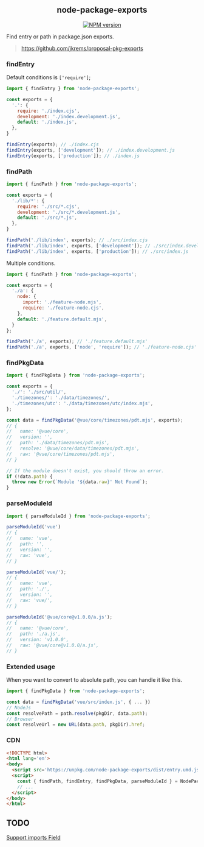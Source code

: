 <div align='center'>
<h2>node-package-exports</h2>

[![NPM version](https://img.shields.io/npm/v/node-package-exports.svg?style=flat-square)](https://www.npmjs.com/package/node-package-exports)

</div>

Find entry or path in package.json exports.
> https://github.com/jkrems/proposal-pkg-exports


### findEntry

Default conditions is `['require']`;

```js
import { findEntry } from 'node-package-exports';

const exports = {
  '.': {
    require: './index.cjs',
    development: './index.development.js',
    default: './index.js',
  },
}

findEntry(exports); // ./index.cjs
findEntry(exports, ['development']); // ./index.development.js
findEntry(exports, ['production']); // ./index.js
```


### findPath

```js
import { findPath } from 'node-package-exports';

const exports = {
  './lib/*': {
    require: './src/*.cjs',
    development: './src/*.development.js',
    default: './src/*.js',
  },
}

findPath('./lib/index', exports); // ./src/index.cjs
findPath('./lib/index', exports, ['development']); // ./src/index.development.js
findPath('./lib/index', exports, ['production']); // ./src/index.js
```

Multiple conditions.

```js
import { findPath } from 'node-package-exports';

const exports = {
  './a': {
    node: {
      import: './feature-node.mjs',
      require: './feature-node.cjs',
    },
    default: './feature.default.mjs',
  }
};

findPath('./a', exports); // './feature.default.mjs'
findPath('./a', exports, ['node', 'require']); // './feature-node.cjs'
```


### findPkgData

```js
import { findPkgData } from 'node-package-exports';

const exports = {
  './': './src/util/',
  './timezones/': './data/timezones/',
  './timezones/utc': './data/timezones/utc/index.mjs',
};

const data = findPkgData('@vue/core/timezones/pdt.mjs', exports);
// {
//   name: '@vue/core',
//   version: '',
//   path: './data/timezones/pdt.mjs',
//   resolve: '@vue/core/data/timezones/pdt.mjs',
//   raw: '@vue/core/timezones/pdt.mjs',
// }

// If the module doesn't exist, you should throw an error.
if (!data.path) {
  throw new Error(`Module '${data.raw}' Not Found`);
}
```


### parseModuleId

```js
import { parseModuleId } from 'node-package-exports';

parseModuleId('vue')
// {
//   name: 'vue',
//   path: '',
//   version: '',
//   raw: 'vue',
// }

parseModuleId('vue/');
// {
//   name: 'vue',
//   path: './',
//   version: '',
//   raw: 'vue/',
// }

parseModuleId('@vue/core@v1.0.0/a.js');
// {
//   name: '@vue/core',
//   path: './a.js',
//   version: 'v1.0.0',
//   raw: '@vue/core@v1.0.0/a.js',
// }
```


### Extended usage

When you want to convert to absolute path, you can handle it like this.

```js
import { findPkgData } from 'node-package-exports';

const data = findPkgData('vue/src/index.js', { ... })
// NodeJs
const resolvePath = path.resolve(pkgDir, data.path);
// Browser
const resolveUrl = new URL(data.path, pkgDir).href;
```


### CDN

```html
<!DOCTYPE html>
<html lang='en'>
<body>
  <script src='https://unpkg.com/node-package-exports/dist/entry.umd.js'></script>
  <script>
    const { findPath, findEntry, findPkgData, parseModuleId } = NodePackageExports;
    // ...
  </script>
</body>
</html>
```


## TODO

[Support imports Field](https://github.com/jkrems/proposal-pkg-exports#3-imports-field)
